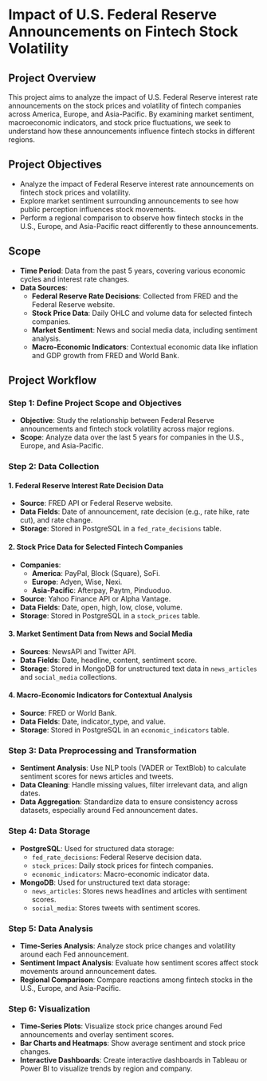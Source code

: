# Impact of U.S. Federal Reserve Announcements on Fintech Stock Volatility

## Project Overview
This project aims to analyze the impact of U.S. Federal Reserve interest rate announcements on the stock prices and volatility of fintech companies across America, Europe, and Asia-Pacific. By examining market sentiment, macroeconomic indicators, and stock price fluctuations, we seek to understand how these announcements influence fintech stocks in different regions.

## Project Objectives
- Analyze the impact of Federal Reserve interest rate announcements on fintech stock prices and volatility.
- Explore market sentiment surrounding announcements to see how public perception influences stock movements.
- Perform a regional comparison to observe how fintech stocks in the U.S., Europe, and Asia-Pacific react differently to these announcements.

## Scope
- **Time Period**: Data from the past 5 years, covering various economic cycles and interest rate changes.
- **Data Sources**:
  - **Federal Reserve Rate Decisions**: Collected from FRED and the Federal Reserve website.
  - **Stock Price Data**: Daily OHLC and volume data for selected fintech companies.
  - **Market Sentiment**: News and social media data, including sentiment analysis.
  - **Macro-Economic Indicators**: Contextual economic data like inflation and GDP growth from FRED and World Bank.

## Project Workflow

### Step 1: Define Project Scope and Objectives
- **Objective**: Study the relationship between Federal Reserve announcements and fintech stock volatility across major regions.
- **Scope**: Analyze data over the last 5 years for companies in the U.S., Europe, and Asia-Pacific.

### Step 2: Data Collection
#### 1. Federal Reserve Interest Rate Decision Data
   - **Source**: FRED API or Federal Reserve website.
   - **Data Fields**: Date of announcement, rate decision (e.g., rate hike, rate cut), and rate change.
   - **Storage**: Stored in PostgreSQL in a `fed_rate_decisions` table.

#### 2. Stock Price Data for Selected Fintech Companies
   - **Companies**:
      - **America**: PayPal, Block (Square), SoFi.
      - **Europe**: Adyen, Wise, Nexi.
      - **Asia-Pacific**: Afterpay, Paytm, Pinduoduo.
   - **Source**: Yahoo Finance API or Alpha Vantage.
   - **Data Fields**: Date, open, high, low, close, volume.
   - **Storage**: Stored in PostgreSQL in a `stock_prices` table.

#### 3. Market Sentiment Data from News and Social Media
   - **Sources**: NewsAPI and Twitter API.
   - **Data Fields**: Date, headline, content, sentiment score.
   - **Storage**: Stored in MongoDB for unstructured text data in `news_articles` and `social_media` collections.

#### 4. Macro-Economic Indicators for Contextual Analysis
   - **Source**: FRED or World Bank.
   - **Data Fields**: Date, indicator_type, and value.
   - **Storage**: Stored in PostgreSQL in an `economic_indicators` table.

### Step 3: Data Preprocessing and Transformation
   - **Sentiment Analysis**: Use NLP tools (VADER or TextBlob) to calculate sentiment scores for news articles and tweets.
   - **Data Cleaning**: Handle missing values, filter irrelevant data, and align dates.
   - **Data Aggregation**: Standardize data to ensure consistency across datasets, especially around Fed announcement dates.

### Step 4: Data Storage
   - **PostgreSQL**: Used for structured data storage:
      - `fed_rate_decisions`: Federal Reserve decision data.
      - `stock_prices`: Daily stock prices for fintech companies.
      - `economic_indicators`: Macro-economic indicator data.
   - **MongoDB**: Used for unstructured text data storage:
      - `news_articles`: Stores news headlines and articles with sentiment scores.
      - `social_media`: Stores tweets with sentiment scores.

### Step 5: Data Analysis
   - **Time-Series Analysis**: Analyze stock price changes and volatility around each Fed announcement.
   - **Sentiment Impact Analysis**: Evaluate how sentiment scores affect stock movements around announcement dates.
   - **Regional Comparison**: Compare reactions among fintech stocks in the U.S., Europe, and Asia-Pacific.

### Step 6: Visualization
   - **Time-Series Plots**: Visualize stock price changes around Fed announcements and overlay sentiment scores.
   - **Bar Charts and Heatmaps**: Show average sentiment and stock price changes.
   - **Interactive Dashboards**: Create interactive dashboards in Tableau or Power BI to visualize trends by region and company.
   